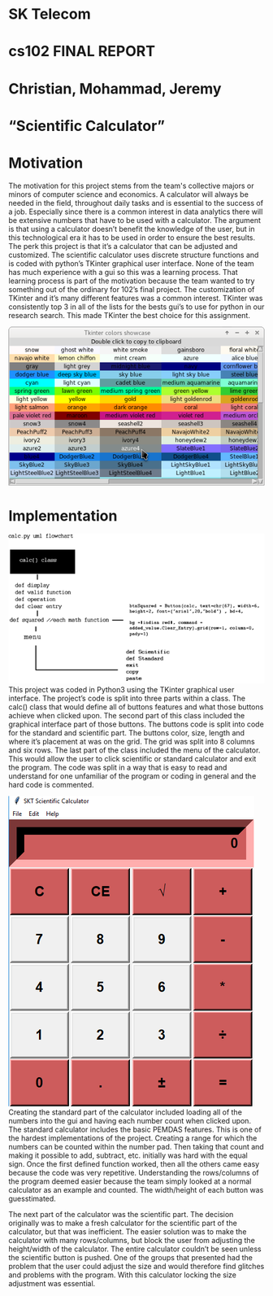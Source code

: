 
# SK Telecom
# cs102 FINAL REPORT
# Christian, Mohammad, Jeremy 
#  “Scientific Calculator”

# Motivation
The motivation for this project stems from the team's collective majors or minors of computer science and economics. A calculator will always be needed in the field, throughout daily tasks and is essential to the success of a job. Especially since there is a common interest in data analytics there will be extensive numbers that have to be used with a calculator. The argument is that using a calculator doesn’t benefit the knowledge of the user, but in this technological era it has to be used in order to ensure the best results. The perk this project is that it’s a calculator that can be adjusted and customized. The scientific calculator uses discrete structure functions and is coded with python’s TKinter graphical user interface. None of the team has much experience with a gui so this was a learning process. That learning process is part of the motivation because the team wanted to try something out of the ordinary for 102’s final project. The customization of TKinter and it’s many different features was a common interest. TKinter was consistently top 3 in all of the lists for the bests gui’s to use for python in our research search. This made TKinter the best choice for this assignment.

![](https://raw.githubusercontent.com/Allegheny-Computer-Science-102-F2018/cs102f2018-lab05-starter-sk-telecom-t1/master/images/colorchart.png)

# Implementation
![](https://raw.githubusercontent.com/Allegheny-Computer-Science-102-F2018/cs102f2018-lab05-starter-sk-telecom-t1/master/images/flowchart.png)
This project was coded in Python3 using the TKinter graphical user interface. The project’s code is split into three parts within a class. The calc() class that would define all of buttons features and what those buttons achieve when clicked upon. The second part of this class included the graphical interface part of those buttons. The buttons code is split into code for the standard and scientific part. The buttons color, size, length and where it’s placement at was on the grid. The grid was split into 8 columns and six rows. The last part of the class included the menu of the calculator. This would allow the user to click scientific or standard calculator and exit the program. The code was split in a way that is easy to read and understand for one unfamiliar of the program or coding in general and the hard code is commented.

![](https://raw.githubusercontent.com/Allegheny-Computer-Science-102-F2018/cs102f2018-lab05-starter-sk-telecom-t1/master/images/standard.png)
Creating the standard part of the calculator included loading all of the numbers into the gui and having each number count when clicked upon. The standard calculator includes the basic PEMDAS features. This is one of the hardest implementations of the project. Creating a range for which the numbers can be counted within the number pad. Then taking that count and making it possible to add, subtract, etc. initially was hard with the equal sign. Once the first defined function worked, then all the others came easy because the code was very repetitive. Understanding the rows/columns of the program deemed easier because the team simply looked at a normal calculator as an example and counted. The width/height of each button was guesstimated.


The next part of the calculator was the scientific part. The decision originally was to make a fresh calculator for the scientific part of the calculator, but that was inefficient. The easier solution was to make the calculator with many rows/columns, but block the user from adjusting the height/width of the calculator. The entire calculator couldn’t be seen unless the scientific button is pushed. One of the groups that presented had the problem that the user could adjust the size and would therefore find glitches and problems with the program. With this calculator locking the size adjustment was essential. 


